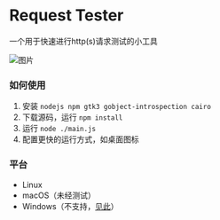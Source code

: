 # Request Tester

一个用于快速进行http(s)请求测试的小工具

![图片](https://user-images.githubusercontent.com/85472190/221348827-60dc69b0-11bd-4800-8aa9-bfdcc3368f40.png)

### 如何使用
1. 安装 `nodejs npm gtk3 gobject-introspection cairo`
2. 下载源码，运行 `npm install`
3. 运行 `node ./main.js`
4. 配置更快的运行方式，如桌面图标

### 平台
- Linux
- macOS（未经测试）
- Windows（不支持，[见此](https://github.com/romgrk/node-gtk#target-platforms)）
